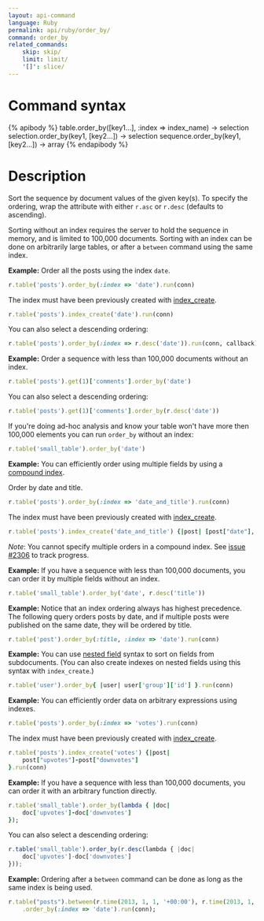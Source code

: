 ```yaml
---
layout: api-command
language: Ruby
permalink: api/ruby/order_by/
command: order_by
related_commands:
    skip: skip/
    limit: limit/
    '[]': slice/
---
```


# Command syntax #

{% apibody %}
table.order_by([key1...], :index => index_name) -> selection<stream>
selection.order_by(key1, [key2...]) -> selection<array>
sequence.order_by(key1, [key2...]) -> array
{% endapibody %}

# Description #

Sort the sequence by document values of the given key(s). To specify
the ordering, wrap the attribute with either `r.asc` or `r.desc`
(defaults to ascending).

Sorting without an index requires the server to hold the sequence in
memory, and is limited to 100,000 documents. Sorting with an index can
be done on arbitrarily large tables, or after a `between` command
using the same index.

__Example:__ Order all the posts using the index `date`.   

```rb
r.table('posts').order_by(:index => 'date').run(conn)
```

The index must have been previously created with [index_create](/api/ruby/index_create/).

```rb
r.table('posts').index_create('date').run(conn)
```

You can also select a descending ordering:

```rb
r.table('posts').order_by(:index => r.desc('date')).run(conn, callback)
```


__Example:__ Order a sequence with less than 100,000 documents
without an index.

```rb
r.table('posts').get(1)['comments'].order_by('date')
```

You can also select a descending ordering:

```rb
r.table('posts').get(1)['comments'].order_by(r.desc('date'))
```

If you're doing ad-hoc analysis and know your table won't have more then 100,000
elements you can run `order_by` without an index:

```rb
r.table('small_table').order_by('date')
```

__Example:__ You can efficiently order using multiple fields by using a
[compound index](http://www.rethinkdb.com/docs/secondary-indexes/ruby/).  

Order by date and title.

```rb
r.table('posts').order_by(:index => 'date_and_title').run(conn)
```

The index must have been previously created with [index_create](/api/ruby/index_create/).

```rb
r.table('posts').index_create('date_and_title') {|post| [post["date"], post["title"]]}.run(conn)
```

_Note_: You cannot specify multiple orders in a compound index. See [issue #2306](https://github.com/rethinkdb/rethinkdb/issues/2306)
to track progress.

__Example:__ If you have a sequence with less than 100,000 documents, you can order it
by multiple fields without an index.

```rb
r.table('small_table').order_by('date', r.desc('title'))
```

__Example:__ Notice that an index ordering always has highest
precedence. The following query orders posts by date, and if multiple
posts were published on the same date, they will be ordered by title.

```rb
r.table('post').order_by(:title, :index => 'date').run(conn)
```

__Example:__ You can use [nested field](/docs/cookbook/ruby/#filtering-based-on-nested-fields) syntax to sort on fields from subdocuments. (You can also create indexes on nested fields using this syntax with `index_create`.)

```rb
r.table('user').order_by{ |user| user['group']['id'] }.run(conn)
```

__Example:__ You can efficiently order data on arbitrary expressions using indexes.

```rb
r.table('posts').order_by(:index => 'votes').run(conn)
```

The index must have been previously created with [index_create](/api/ruby/index_create/).

```rb
r.table('posts').index_create('votes') {|post|
    post["upvotes"]-post["downvotes"]
}.run(conn)
```

__Example:__ If you have a sequence with less than 100,000 documents, you can order it with an arbitrary function directly.

```rb
r.table('small_table').order_by(lambda { |doc|
    doc['upvotes']-doc['downvotes']
});
```

You can also select a descending ordering:

```js
r.table('small_table').order_by(r.desc(lambda { |doc|
    doc['upvotes']-doc['downvotes']
}));
```

__Example:__ Ordering after a `between` command can be done as long as the same index is being used.

```rb
r.table("posts").between(r.time(2013, 1, 1, '+00:00'), r.time(2013, 1, 1, '+00:00'), :index => 'date')
    .order_by(:index => 'date').run(conn);
```



